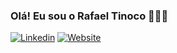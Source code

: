 ### Olá! Eu sou o Rafael Tinoco 👨🏽‍💻

[![Linkedin](https://img.shields.io/badge/LinkedIn-0077B5?style=for-the-badge&logo=linkedin&logoColor=white)](https://www.linkedin.com/in/rafael-ribeiro-28164218a/)
[![Website](https://img.shields.io/badge/website-FFFF?style=for-the-badge&logo=devdotto&logoColor=white)](https://rafaelrtinoco.github.io/portifolio.io/)


